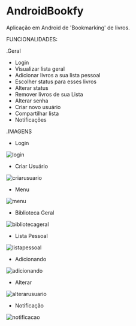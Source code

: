 # AndroidBookfy
Aplicação em Android de 'Bookmarking' de livros.

FUNCIONALIDADES:

.Geral
- Login
- Visualizar lista geral
- Adicionar livros a sua lista pessoal
- Escolher status para esses livros
- Alterar status
- Remover livros de sua Lista
- Alterar senha
- Criar novo usuário
- Compartilhar lista
- Notificações

.IMAGENS

- Login

![login](https://user-images.githubusercontent.com/36937229/43544208-999b64d4-95a8-11e8-932d-c8917d6251e6.PNG)

- Criar Usuário

![criarusuario](https://user-images.githubusercontent.com/36937229/43544206-99586c4c-95a8-11e8-9c94-77e7bfec3beb.PNG)

- Menu

![menu](https://user-images.githubusercontent.com/36937229/43544209-99bb777e-95a8-11e8-8215-208f5f5fe677.PNG)

- Biblioteca Geral

![bibliotecageral](https://user-images.githubusercontent.com/36937229/43544214-9a4c2256-95a8-11e8-8f9d-c57840d417ce.PNG)

- Lista Pessoal

![listapessoal](https://user-images.githubusercontent.com/36937229/43544207-997c4752-95a8-11e8-996b-caa1894b3a0b.PNG)

- Adicionando

![adicionando](https://user-images.githubusercontent.com/36937229/43544211-99fd4cb2-95a8-11e8-843d-b17007f34819.PNG)

- Alterar

![alterarusuario](https://user-images.githubusercontent.com/36937229/43544212-9a1c530a-95a8-11e8-840f-611f1073231c.PNG)

- Notificação

![notificacao](https://user-images.githubusercontent.com/36937229/43544210-99dc212c-95a8-11e8-8cbb-9a18a5acb9af.PNG)

